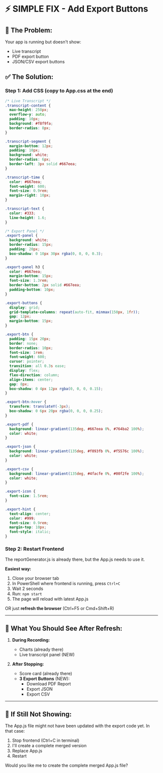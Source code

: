 # ⚡ SIMPLE FIX - Add Export Buttons

## 🎯 **The Problem:**
Your app is running but doesn't show:
- Live transcript
- PDF export button
- JSON/CSV export buttons

## ✅ **The Solution:**

### **Step 1: Add CSS (copy to App.css at the end)**

```css
/* Live Transcript */
.transcript-content {
  max-height: 250px;
  overflow-y: auto;
  padding: 10px;
  background: #f8f9fa;
  border-radius: 8px;
}

.transcript-segment {
  margin-bottom: 12px;
  padding: 10px;
  background: white;
  border-radius: 6px;
  border-left: 3px solid #667eea;
}

.transcript-time {
  color: #667eea;
  font-weight: 600;
  font-size: 0.9rem;
  margin-right: 10px;
}

.transcript-text {
  color: #333;
  line-height: 1.6;
}

/* Export Panel */
.export-panel {
  background: white;
  border-radius: 15px;
  padding: 20px;
  box-shadow: 0 10px 30px rgba(0, 0, 0, 0.3);
}

.export-panel h3 {
  color: #667eea;
  margin-bottom: 15px;
  font-size: 1.3rem;
  border-bottom: 2px solid #667eea;
  padding-bottom: 10px;
}

.export-buttons {
  display: grid;
  grid-template-columns: repeat(auto-fit, minmax(150px, 1fr));
  gap: 12px;
  margin-bottom: 15px;
}

.export-btn {
  padding: 15px 20px;
  border: none;
  border-radius: 10px;
  font-size: 1rem;
  font-weight: 600;
  cursor: pointer;
  transition: all 0.3s ease;
  display: flex;
  flex-direction: column;
  align-items: center;
  gap: 8px;
  box-shadow: 0 4px 12px rgba(0, 0, 0, 0.15);
}

.export-btn:hover {
  transform: translateY(-3px);
  box-shadow: 0 6px 20px rgba(0, 0, 0, 0.25);
}

.export-pdf {
  background: linear-gradient(135deg, #667eea 0%, #764ba2 100%);
  color: white;
}

.export-json {
  background: linear-gradient(135deg, #f093fb 0%, #f5576c 100%);
  color: white;
}

.export-csv {
  background: linear-gradient(135deg, #4facfe 0%, #00f2fe 100%);
  color: white;
}

.export-icon {
  font-size: 1.5rem;
}

.export-hint {
  text-align: center;
  color: #999;
  font-size: 0.9rem;
  margin-top: 10px;
  font-style: italic;
}
```

### **Step 2: Restart Frontend**

The reportGenerator.js is already there, but the App.js needs to use it.

**Easiest way:**
1. Close your browser tab
2. In PowerShell where frontend is running, press `Ctrl+C`
3. Wait 2 seconds
4. Run: `npm start`
5. The page will reload with latest App.js

OR just **refresh the browser** (Ctrl+F5 or Cmd+Shift+R)

---

## 🎯 **What You Should See After Refresh:**

1. **During Recording:**
   - Charts (already there)
   - Live transcript panel (NEW)

2. **After Stopping:**
   - Score card (already there)
   - **3 Export Buttons** (NEW):
     - Download PDF Report
     - Export JSON
     - Export CSV

---

## 🐛 **If Still Not Showing:**

The App.js file might not have been updated with the export code yet. In that case:

1. Stop frontend (Ctrl+C in terminal)
2. I'll create a complete merged version
3. Replace App.js
4. Restart

Would you like me to create the complete merged App.js file?
